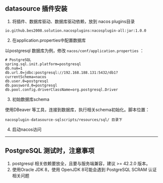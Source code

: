 ## datasource 插件安装
1. 将插件、数据库驱动、数据库驱动依赖，放到 nacos plugins目录
```text
io.github.bes2008.solution.nacosplugins:nacosplugin-all:jar:1.0.0           
```

2. 在application.properties中配置数据库

以postgresql 数据库为例，修改 `nacos/conf/application.properties` ：
```properties
# PostgreSQL
spring.sql.init.platform=postgresql
db.num=1
db.url.0=jdbc:postgresql://192.168.188.131:5432/db1?currentSchema=nacos
db.user.0=postgresql
db.password.0=postgresql
db.pool.config.driverClassName=org.postgresql.Driver
```

3. 初始数据库schema

使用DBeaver 等工具，连接到数据库，执行相关schema初始化。脚本位置：
```text
nacosplugin-datasource-sqlscripts/resources/sql/ 目录下
```
4. 启动nacos访问

---

## PostgreSQL 测试时，注意事项
1. postgresql 相关依赖要放全，且要与服务端兼容，建议 >= 42.2.0 版本。
2. 使用Oracle JDK 8，使用 OpenJDK 8可能会遇到 PostgreSQL SCRAM 认证相关问题

